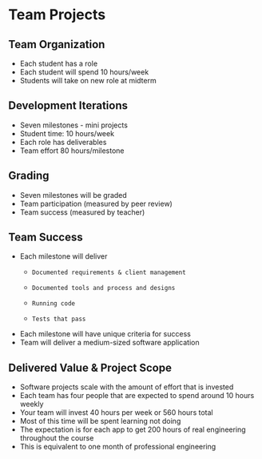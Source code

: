 # Team Projects
    
## Team Organization
* Each student has a role
* Each student will spend 10 hours/week
* Students will take on new role at midterm

## Development Iterations
* Seven milestones - mini projects
* Student time: 10 hours/week 
* Each role has deliverables
* Team effort 80 hours/milestone
 
## Grading
* Seven milestones will be graded
* Team participation (measured by peer review)
* Team success (measured by teacher)
 
## Team Success
* Each milestone will deliver
    *     Documented requirements & client management
    *     Documented tools and process and designs
    *     Running code
    *     Tests that pass
* Each milestone will have unique criteria for success
* Team will deliver a medium-sized software application

## Delivered Value & Project Scope
* Software projects scale with the amount of effort that is invested
* Each team has four people that are expected to spend around 10 hours weekly
* Your team will invest 40 hours per week or 560 hours total
* Most of this time will be spent learning not doing
* The expectation is for each app to get 200 hours of real engineering throughout the course
* This is equivalent to one month of professional engineering

